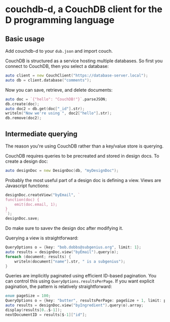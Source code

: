 couchdb-d, a CouchDB client for the D programming language
================

Basic usage
-----------

Add couchdb-d to your `dub.json` and import couch.

CouchDB is structured as a service hosting multiple databases. So first you connect to CouchDB, then
you select a database:

```D
auto client = new CouchClient("https://database-server.local");
auto db = client.database("comments");
```

Now you can save, retrieve, and delete documents:

```D
auto doc = `{"hello": "CouchDB!"}`.parseJSON;
db.create(doc);
auto doc2 = db.get(doc["_id"].str);
writeln("Now we're using ", doc2["hello"].str);
db.remove(doc2);
```

Intermediate querying
---------------------

The reason you're using CouchDB rather than a key/value store is querying.

CouchDB requires queries to be precreated and stored in design docs. To create a design doc:

```D
auto designDoc = new DesignDoc(db, "myDesignDoc");
```

Probably the most useful part of a design doc is defining a view. Views are Javascript functions:

```D
designDoc.createView("byEmail", `
function(doc) {
	emit(doc.email, 1);
}
`);
designDoc.save;
```

Do make sure to savev the design doc after modifying it.

Querying a view is straightforward:

```D
QueryOptions o = {key: "bob.dobbs@subgenius.org", limit: 1};
auto results = designDoc.view("byEmail").query(o);
foreach (document; results) {
	writeln(document["name"].str, " is a subgenius");
}
```

Queries are implicitly paginated using efficient ID-based pagination. You can control this using
`QueryOptions.resultsPerPage`. If you want explicit pagination, the pattern is relatively
straightforward:

```D
enum pageSize = 100;
QueryOptions o = {key: "butter", resultsPerPage: pageSize + 1, limit: pageSize + 1};
auto results = designDoc.view("byIngredient").query(o).array;
display(results[0..$-1]);
nextDocumentID = results[$-1]["id"];
```
